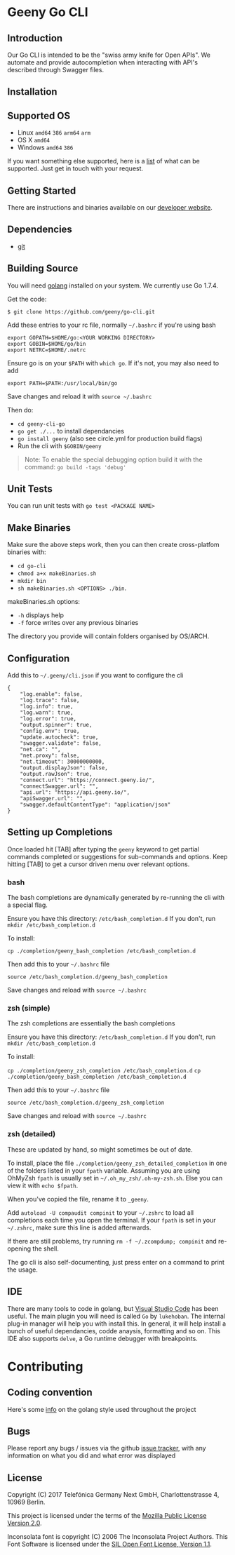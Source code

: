 
# Geeny Go CLI

## Introduction

Our Go CLI is intended to be the "swiss army knife for Open APIs". We automate and
provide autocompletion when interacting with API's described through Swagger files.


## Installation

## Supported OS

* Linux `amd64` `386` `arm64` `arm`
* OS X `amd64`
* Windows `amd64` `386`

If you want something else supported, here is a [list](https://golang.org/doc/install/source#environment) of what can be supported. Just get in touch with your request.

## Getting Started

There are instructions and binaries available on our [developer website](https://developers.geeny.io/documentation/cli/).

## Dependencies

* [git](https://git-scm.com/book/en/v2/Getting-Started-Installing-Git)

## Building Source

You will need [golang](https://golang.org/doc/install) installed on your system. We currently use Go 1.7.4.

Get the code:

```
$ git clone https://github.com/geeny/go-cli.git
```

Add these entries to your rc file, normally `~/.bashrc` if you're using bash

```
export GOPATH=$HOME/go:<YOUR WORKING DIRECTORY>
export GOBIN=$HOME/go/bin
export NETRC=$HOME/.netrc
```

Ensure go is on your `$PATH` with `which go`. If it's not, you may also need to add

```
export PATH=$PATH:/usr/local/bin/go
```

Save changes and reload it with `source ~/.bashrc`

Then do:

* `cd geeny-cli-go`
* `go get ./...` to install dependancies
* `go install geeny` (also see circle.yml for production build flags)
* Run the cli with `$GOBIN/geeny`
> Note: To enable the special debugging option build it with the command: `go build -tags 'debug'`

## Unit Tests

You can run unit tests with `go test <PACKAGE NAME>`

## Make Binaries

Make sure the above steps work, then you can then create cross-platfom binaries with:

* `cd go-cli`
* `chmod a+x makeBinaries.sh`
* `mkdir bin`
* `sh makeBinaries.sh <OPTIONS> ./bin`.

makeBinaries.sh options:
* `-h` displays help
* `-f` force writes over any previous binaries

The directory you provide will contain folders organised by OS/ARCH.

## Configuration

Add this to `~/.geeny/cli.json` if you want to configure the cli

```
{
	"log.enable": false,
	"log.trace": false,
	"log.info": true,
	"log.warn": true,
	"log.error": true,
	"output.spinner": true,
	"config.env": true,
	"update.autocheck": true,
	"swagger.validate": false,
	"net.ca": "",
	"net.proxy": false,
	"net.timeout": 30000000000,
	"output.displayJson": false,
	"output.rawJson": true,
	"connect.url": "https://connect.geeny.io/",
	"connectSwagger.url": "",
	"api.url": "https://api.geeny.io/",
	"apiSwagger.url": "",
	"swagger.defaultContentType": "application/json"
}
```

## Setting up Completions

Once loaded hit [TAB] after typing the `geeny` keyword to get partial commands
completed or suggestions for sub-commands and options. Keep hitting [TAB] to get a
cursor driven menu over relevant options.

### bash

The bash completions are dynamically generated by re-running the cli with a special flag.

Ensure you have this directory: `/etc/bash_completion.d`
If you don't, run `mkdir /etc/bash_completion.d`

To install:

`cp ./completion/geeny_bash_completion /etc/bash_completion.d`

Then add this to your `~/.bashrc` file

```
source /etc/bash_completion.d/geeny_bash_completion
```

Save changes and reload with `source ~/.bashrc`

### zsh (simple)

The zsh completions are essentially the bash completions

Ensure you have this directory: `/etc/bash_completion.d`
If you don't, run `mkdir /etc/bash_completion.d`

To install:

`cp ./completion/geeny_zsh_completion /etc/bash_completion.d`
`cp ./completion/geeny_bash_completion /etc/bash_completion.d`

Then add this to your `~/.bashrc` file

```
source /etc/bash_completion.d/geeny_zsh_completion
```

Save changes and reload with `source ~/.bashrc`

### zsh (detailed)

These are updated by hand, so might sometimes be out of date.

To install, place the file `./completion/geeny_zsh_detailed_completion` in one of the
folders listed in your `fpath` variable. Assuming you are using OhMyZsh `fpath` is
usually set in `~/.oh_my_zsh/.oh-my-zsh.sh`. Else you can view it with `echo $fpath`.

When you've copied the file, rename it to `_geeny`.

Add `autoload -U compaudit compinit` to your `~/.zshrc` to load all completions each
time you open the terminal. If your `fpath` is set in your `~/.zshrc`, make sure this
line is added afterwards.

If there are still problems, try running `rm -f ~/.zcompdump; compinit` and
re-opening the shell.


The go cli is also self-documenting, just press enter on a command to print the usage.

## IDE

There are many tools to code in golang,
but [Visual Studio Code](https://code.visualstudio.com/) has been useful. The main
plugin you will need is called `Go` by `lukehoban`. The internal plug-in manager will
help you with install this. In general, it will help install a bunch of useful
dependancies, codde anaysis, formatting and so on. This IDE also supports `delve`, a
Go runtime debugger with breakpoints.


# Contributing

## Coding convention

Here's
some
[info](http://stackoverflow.com/questions/22688906/go-naming-conventions-for-const)
on the golang style used throughout the project

## Bugs

Please report any bugs / issues via the
github [issue tracker](https://github.com/geeny/go-cli/issues), with any
information on what you did and what error was displayed

## License

Copyright (C) 2017 Telefónica Germany Next GmbH, Charlottenstrasse 4, 10969 Berlin.

This project is licensed under the terms of
the [Mozilla Public License Version 2.0](LICENSE.md).

Inconsolata font is copyright (C) 2006 The Inconsolata Project Authors. This Font
Software is licensed under the [SIL Open Font License, Version 1.1](OFL.txt).
